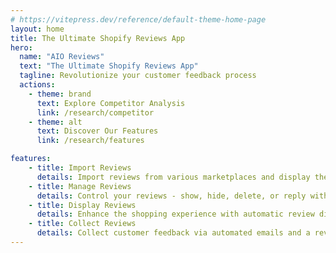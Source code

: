 ```yaml
---
# https://vitepress.dev/reference/default-theme-home-page
layout: home
title: The Ultimate Shopify Reviews App
hero:
  name: "AIO Reviews"
  text: "The Ultimate Shopify Reviews App"
  tagline: Revolutionize your customer feedback process
  actions:
    - theme: brand
      text: Explore Competitor Analysis
      link: /research/competitor
    - theme: alt
      text: Discover Our Features
      link: /research/features

features:
    - title: Import Reviews
      details: Import reviews from various marketplaces and display them on the product page.
    - title: Manage Reviews
      details: Control your reviews - show, hide, delete, or reply with automatic email notifications.
    - title: Display Reviews
      details: Enhance the shopping experience with automatic review display on the product page.
    - title: Collect Reviews
      details: Collect customer feedback via automated emails and a review form on the product page.
---
```


